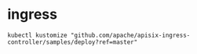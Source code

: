 # ingress

```shell
kubectl kustomize "github.com/apache/apisix-ingress-controller/samples/deploy?ref=master"
```
